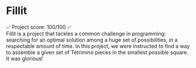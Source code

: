 # Fillit
✅ Project score: 100/100 ✅  
Fillit is a project that tackles a common challenge in programming: searching for an optimal solution among a huge set of possibilities, in a respectable amount of time. In this project, we were instructed to find a way to assemble a given set of Tetrimino pieces in the smallest possible square. It was glorious!
